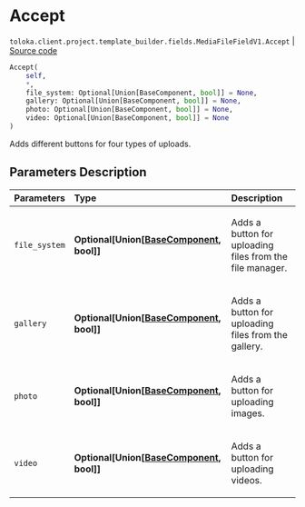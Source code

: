 # Accept
`toloka.client.project.template_builder.fields.MediaFileFieldV1.Accept` | [Source code](https://github.com/Toloka/toloka-kit/blob/v0.1.24/src/client/project/template_builder/fields.py#L366)

```python
Accept(
    self,
    *,
    file_system: Optional[Union[BaseComponent, bool]] = None,
    gallery: Optional[Union[BaseComponent, bool]] = None,
    photo: Optional[Union[BaseComponent, bool]] = None,
    video: Optional[Union[BaseComponent, bool]] = None
)
```

Adds different buttons for four types of uploads.

## Parameters Description

| Parameters | Type | Description |
| :----------| :----| :-----------|
`file_system`|**Optional\[Union\[[BaseComponent](toloka.client.project.template_builder.base.BaseComponent.md), bool\]\]**|<p>Adds a button for uploading files from the file manager.</p>
`gallery`|**Optional\[Union\[[BaseComponent](toloka.client.project.template_builder.base.BaseComponent.md), bool\]\]**|<p>Adds a button for uploading files from the gallery.</p>
`photo`|**Optional\[Union\[[BaseComponent](toloka.client.project.template_builder.base.BaseComponent.md), bool\]\]**|<p>Adds a button for uploading images.</p>
`video`|**Optional\[Union\[[BaseComponent](toloka.client.project.template_builder.base.BaseComponent.md), bool\]\]**|<p>Adds a button for uploading videos.</p>
